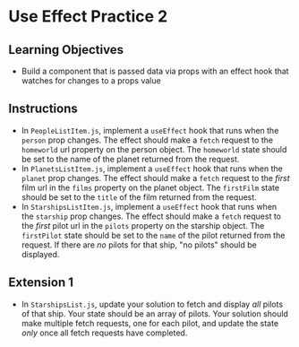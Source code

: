 # Use Effect Practice 2

## Learning Objectives
- Build a component that is passed data via props with an effect hook that watches for changes to a props value

## Instructions
- In `PeopleListItem.js`, implement a `useEffect` hook that runs when the `person` prop changes. The effect should make a `fetch` request to the `homeworld` url property on the person object. The `homeworld` state should be set to the name of the planet returned from the request.
- In `PlanetsListItem.js`, implement a `useEffect` hook that runs when the `planet` prop changes. The effect should make a `fetch` request to the *first* film url in the `films` property on the planet object. The `firstFilm` state should be set to the `title` of the film returned from the request.
- In `StarshipsListItem.js`, implement a `useEffect` hook that runs when the `starship` prop changes. The effect should make a `fetch` request to the *first* pilot url in the `pilots` property on the starship object. The `firstPilot` state should be set to the `name` of the pilot returned from the request. If there are *no* pilots for that ship, "no pilots" should be displayed.

## Extension 1
- In `StarshipsList.js`, update your solution to fetch and display *all* pilots of that ship. Your state should be an array of pilots. Your solution should make multiple fetch requests, one for each pilot, and update the state *only* once all fetch requests have completed.